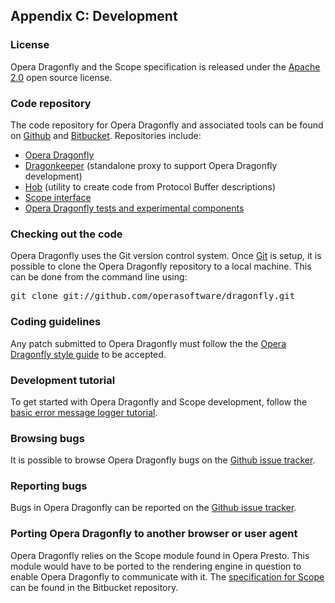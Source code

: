 ## Appendix C: Development

### License

Opera Dragonfly and the Scope specification is released under the <a href="http://www.apache.org/licenses/LICENSE-2.0">Apache 2.0</a> open source license.

### Code repository

The code repository for Opera Dragonfly and associated tools can be found on <a href="https://github.com/operasoftware/dragonfly">Github</a> and <a href="https://bitbucket.org/">Bitbucket</a>. Repositories include:

* <a href="https://github.com/operasoftware/dragonfly">Opera Dragonfly</a>
* <a href="https://github.com/operasoftware/dragonkeeper">Dragonkeeper</a> (standalone proxy to support Opera Dragonfly development)
* <a href="https://bitbucket.org/scope/hob/">Hob</a> (utility to create code from Protocol Buffer descriptions)
* <a href="http://scope.bitbucket.org/scope/index.html">Scope interface</a>
* <a href="https://bitbucket.org/scope/scope.bitbucket.org/overview">Opera Dragonfly tests and experimental components</a>

### Checking out the code

Opera Dragonfly uses the Git version control system. Once <a href="http://git-scm.com/">Git</a> is setup, it is possible to clone the Opera Dragonfly repository to a local machine. This can be done from the command line using:

<kbd>git clone git://github.com/operasoftware/dragonfly.git</kbd>

### Coding guidelines

Any patch submitted to Opera Dragonfly must follow the the <a href="https://github.com/operasoftware/dragonfly/wiki/Code-style-guide">Opera Dragonfly style guide</a> to be accepted.

### Development tutorial

To get started with Opera Dragonfly and Scope development, follow the <a href="https://dragonfly.opera.com/app/scope-interface/tutorial-console-logger.html">basic error message logger tutorial</a>.

### Browsing bugs

It is possible to browse Opera Dragonfly bugs on the <a href="https://github.com/operasoftware/dragonfly/issues">Github issue tracker</a>.

### Reporting bugs

Bugs in Opera Dragonfly can be reported on the <a href="https://github.com/operasoftware/dragonfly/issues">Github issue tracker</a>.

### Porting Opera Dragonfly to another browser or user agent

Opera Dragonfly relies on the Scope module found in Opera Presto. This module would have to be ported to the rendering engine in question to enable Opera Dragonfly to communicate with it. The <a href="http://scope.bitbucket.org/scope/index.html">specification for Scope</a> can be found in the Bitbucket repository.